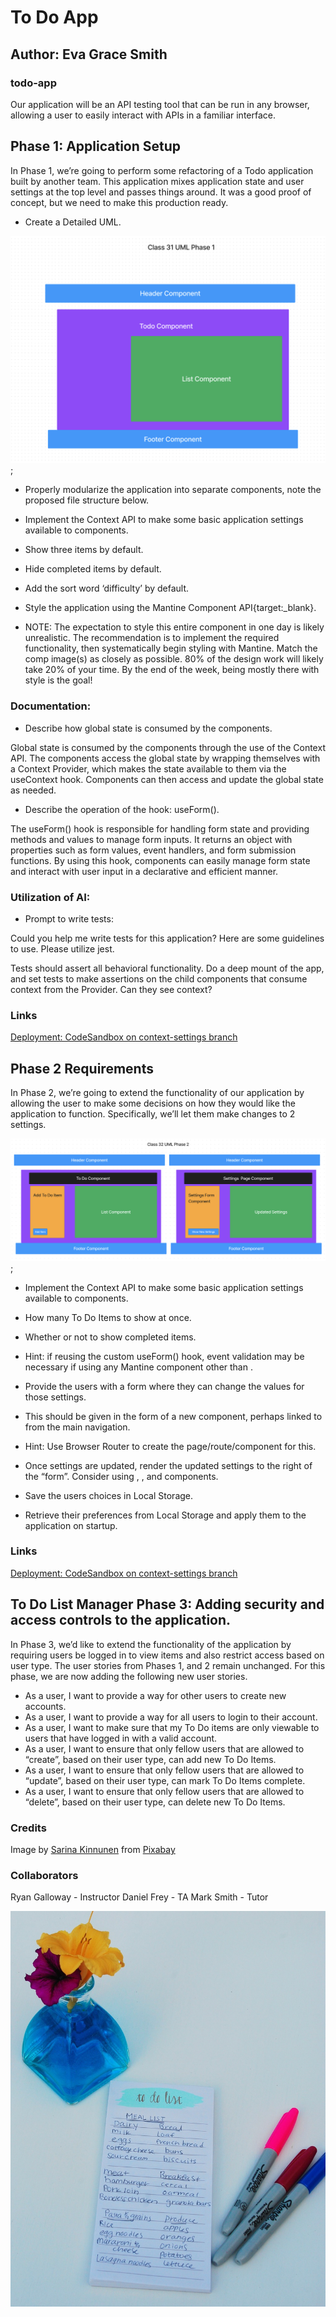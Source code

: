 # To Do App

## Author: Eva Grace Smith

### todo-app

Our application will be an API testing tool that can be run in any browser, allowing a user to easily interact with APIs in a familiar interface.




## Phase 1: Application Setup

In Phase 1, we’re going to perform some refactoring of a Todo application built by another team. This application mixes application state and user settings at the top level and passes things around. It was a good proof of concept, but we need to make this production ready.

* Create a Detailed UML.

![Phase 1 UML](./src/assets/phase1UML.png);

* Properly modularize the application into separate components, note the proposed file structure below.

* Implement the Context API to make some basic application settings available to components.

* Show three items by default.
* Hide completed items by default.
* Add the sort word ‘difficulty’ by default.

* Style the application using the Mantine Component API{target:_blank}.

* NOTE: The expectation to style this entire component in one day is likely unrealistic. The recommendation is to implement the required functionality, then systematically begin styling with Mantine. Match the comp image(s) as closely as possible. 80% of the design work will likely take 20% of your time. By the end of the week, being mostly there with style is the goal!

### Documentation:

* Describe how global state is consumed by the components.


Global state is consumed by the components through the use of the Context API. The components access the global state by wrapping themselves with a Context Provider, which makes the state available to them via the useContext hook. Components can then access and update the global state as needed.

* Describe the operation of the hook: useForm().

The useForm() hook is responsible for handling form state and providing methods and values to manage form inputs. It returns an object with properties such as form values, event handlers, and form submission functions. By using this hook, components can easily manage form state and interact with user input in a declarative and efficient manner.

### Utilization of AI:

* Prompt to write tests:

Could you help me write tests for this application? Here are some guidelines to use. Please utilize jest. 

Tests should assert all behavioral functionality.
Do a deep mount of the app, and set tests to make assertions on the child components that consume context from the Provider.
Can they see context?


### Links

[Deployment: CodeSandbox on context-settings branch](https://codesandbox.io/p/github/EvaGraceSmith/todo-app/context-settings?workspaceId=0f6b3b9a-f258-4570-996a-1c11d92f10b3)

## Phase 2 Requirements

In Phase 2, we’re going to extend the functionality of our application by allowing the user to make some decisions on how they would like the application to function. Specifically, we’ll let them make changes to 2 settings.

![Phase 2 UML](./src/assets/phase2UML.png);

* Implement the Context API to make some basic application settings available to components.

* How many To Do Items to show at once.
* Whether or not to show completed items.
* Hint: if reusing the custom useForm() hook, event validation may be necessary if using any Mantine component other than <TextInput />.

* Provide the users with a form where they can change the values for those settings.
* This should be given in the form of a new component, perhaps linked to from the main navigation.
* Hint: Use Browser Router to create the page/route/component for this.
* Once settings are updated, render the updated settings to the right of the “form”. Consider using <Grid />, <Card />, and <When /> components.

* Save the users choices in Local Storage.
* Retrieve their preferences from Local Storage and apply them to the application on startup.

### Links

[Deployment: CodeSandbox on context-settings branch](https://codesandbox.io/p/github/EvaGraceSmith/todo-app/context-methods?workspaceId=0f6b3b9a-f258-4570-996a-1c11d92f10b3)


## To Do List Manager Phase 3: Adding security and access controls to the application.

In Phase 3, we’d like to extend the functionality of the application by requiring users be logged in to view items and also restrict access based on user type. The user stories from Phases 1, and 2 remain unchanged. For this phase, we are now adding the following new user stories.

* As a user, I want to provide a way for other users to create new accounts.
* As a user, I want to provide a way for all users to login to their account.
* As a user, I want to make sure that my To Do items are only viewable to users that have logged in with a valid account.
* As a user, I want to ensure that only fellow users that are allowed to “create”, based on their user type, can add new To Do Items.
* As a user, I want to ensure that only fellow users that are allowed to “update”, based on their user type, can mark To Do Items complete.
* As a user, I want to ensure that only fellow users that are allowed to “delete”, based on their user type, can delete new To Do Items.



### Credits

Image by <a href="https://pixabay.com/users/joyinthecommonplace-2801733/?utm_source=link-attribution&utm_medium=referral&utm_campaign=image&utm_content=1474675">Sarina Kinnunen</a> from <a href="https://pixabay.com//?utm_source=link-attribution&utm_medium=referral&utm_campaign=image&utm_content=1474675">Pixabay</a>

### Collaborators

Ryan Galloway - Instructor
Daniel Frey - TA
Mark Smith - Tutor

!["To Do List"](./src/assets/list.jpg)